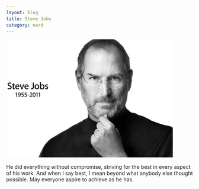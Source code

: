 ```yaml
---
layout: blog
title: Steve Jobs
category: nerd
---
```


<img src="/media/2011-10-05-steve-jobs/jobs.jpg">

He did everything without compromise, striving for the best in every aspect of his work. And when I say best, I mean beyond what anybody else thought possible. May everyone aspire to achieve as he has.